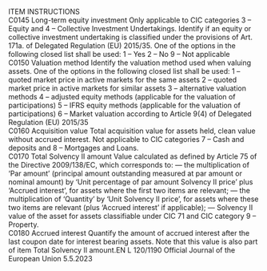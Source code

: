  
ITEM  INSTRUCTIONS  
C0145  Long-term equity 
investment  Only applicable to CIC categories 3 – Equity and 4 – Collective Investment Undertakings. 
Identify if an equity or collective investment undertaking is classified under the provisions of 
Art. 171a. of Delegated Regulation (EU) 2015/35. One of the options in the following closed 
list shall be used: 
1 – Yes 
2 – No 
9 – Not applicable  
C0150  Valuation method  Identify the valuation method used when valuing assets. One of the options in the following 
closed list shall be used: 
1 – quoted market price in active markets for the same assets 
2 – quoted market price in active markets for similar assets 
3 – alternative valuation methods 
4 – adjusted equity methods (applicable for the valuation of participations) 
5 – IFRS equity methods (applicable for the valuation of participations) 
6 – Market valuation according to Article 9(4) of Delegated Regulation (EU) 2015/35  
C0160  Acquisition value  Total acquisition value for assets held, clean value without accrued interest. Not applicable to 
CIC categories 7 – Cash and deposits and 8 – Mortgages and Loans.  
C0170  Total Solvency II amount  Value calculated as defined by Article 75 of the Directive 2009/138/EC, which corresponds 
to: 
— the multiplication of ‘Par amount’ (principal amount outstanding measured at par amount 
or nominal amount) by ‘Unit percentage of par amount Solvency II price’ plus ‘Accrued 
interest’, for assets where the first two items are relevant; 
— the multiplication of ‘Quantity’ by ‘Unit Solvency II price’, for assets where these two 
items are relevant (plus ‘Accrued interest’ if applicable); 
— Solvency II value of the asset for assets classifiable under CIC 71 and CIC category 9 – 
Property.  
C0180  Accrued interest  Quantify the amount of accrued interest after the last coupon date for interest bearing assets. 
Note that this value is also part of item Total Solvency II amount.EN  L 120/1190 Official Journal of the European Union 5.5.2023